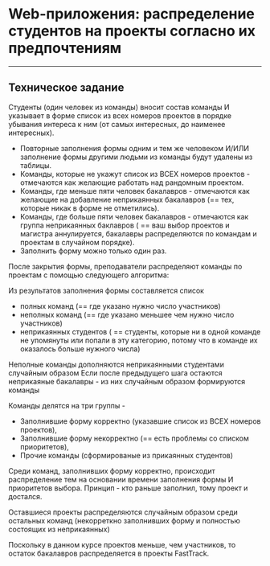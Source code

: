 # Web-приложения: распределение студентов на проекты согласно их предпочтениям

---

## Техническое задание

Студенты (один человек из команды) вносит состав команды И указывает в форме список из всех номеров проектов в порядке убывания интереса к ним (от самых интересных, до наименее интересных).
* Повторные заполнения формы одним и тем же человеком И/ИЛИ заполнение формы другими людьми из команды будут удалены из таблицы.
* Команды, которые не укажут список из ВСЕХ номеров проектов - отмечаются как желающие работать над рандомным проектом.
* Команды, где меньше пяти человек бакалавров - отмечаются как желающие на добавление неприкаянных бакалавров (== тех, которые никак в форме не отметились).
* Команды, где больше пяти человек бакалавров - отмечаются как группа неприкаянных баклавров ( == ваш выбор проектов и магистра аннулируется, бакалавры распределяются по командам и проектам в случайном порядке).
* Заполнить форму можно только один раз.

После закрытия формы, преподаватели распределяют команды по проектам с помощью следующего алгоритма:

Из результатов заполнения формы составляется список
* полных команд (== где указано нужно число участников)
* неполных команд (== где указано меньшее чем нужно число участников)
* неприкаянных студентов ( == студенты, которые ни в одной команде не упомянуты или попали в эту категорию, потому что в команде их оказалось больше нужного числа)

Неполные команды дополняются неприкаянными студентами случайным образом
Если после предыдущего шага остаются неприкаяные бакалавры - из них случайным образом формируются команды

Команды делятся на три группы -
* Заполнившие форму корректно (указавшие список из ВСЕХ номеров проектов),
* Заполнившие форму некорректно (== есть проблемы со списком приоритетов),
* Прочие команды (сформированые из прикаянных студентов)

Среди команд, заполнивших форму корректно, происходит распределение тем на основании времени заполнения формы И приоритетов выбора. Принцип - кто раньше заполнил, тому проект и достался.

Оставшиеся проекты распределяются случайным образом среди остальных команд (некорреткно заполнивших форму и полностью состоящих из неприкаянных)

Поскольку в данном курсе проектов меньше, чем участников, то остаток бакалавров распределяется в проекты FastTrack.
